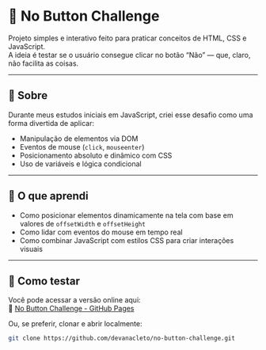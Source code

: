 # 🎯 No Button Challenge

Projeto simples e interativo feito para praticar conceitos de HTML, CSS e JavaScript.  
A ideia é testar se o usuário consegue clicar no botão “Não” — que, claro, não facilita as coisas.

---

## 📌 Sobre

Durante meus estudos iniciais em JavaScript, criei esse desafio como uma forma divertida de aplicar:

- Manipulação de elementos via DOM
- Eventos de mouse (`click`, `mouseenter`)
- Posicionamento absoluto e dinâmico com CSS
- Uso de variáveis e lógica condicional

---

## 🧠 O que aprendi

- Como posicionar elementos dinamicamente na tela com base em valores de `offsetWidth` e `offsetHeight`
- Como lidar com eventos do mouse em tempo real
- Como combinar JavaScript com estilos CSS para criar interações visuais

---

## 🚀 Como testar

Você pode acessar a versão online aqui:  
🔗 [No Button Challenge - GitHub Pages](https://devanacleto.github.io/no-button-challenge/)

Ou, se preferir, clonar e abrir localmente:

```bash
git clone https://github.com/devanacleto/no-button-challenge.git
